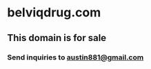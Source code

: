 # belviqdrug.com
## This domain is for sale
### Send inquiries to [austin881@gmail.com](mailto:austin881@gmail.com)
